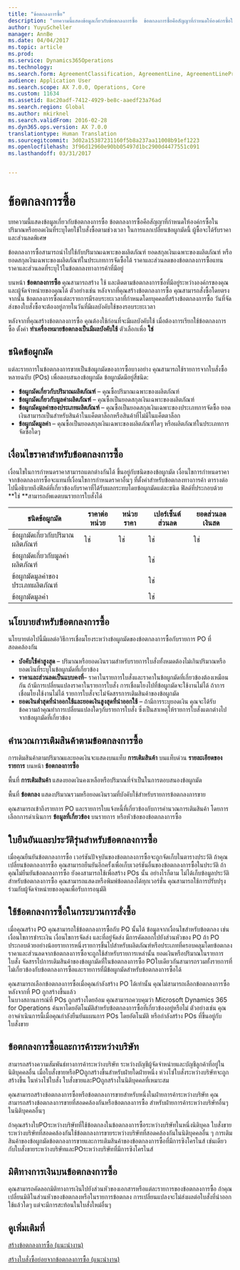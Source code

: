```yaml
---
title: "ข้อตกลงการซื้อ"
description: "บทความนี้แสดงข้อมูลเกี่ยวกับข้อตกลงการซื้อ  ข้อตกลงการซื้อคือสัญญาที่กำหนดให้องค์กรซื้อในปริมาณหรือยอดเงินที่ระบุโดยใช้ใบสั่งซื้อตามช่วงเวลา ในการแลกเปลี่ยนข้อผูกมัดนี้ ผู้ซื้อจะได้รับราคาและส่วนลดพิเศษ"
author: YuyuScheller
manager: AnnBe
ms.date: 04/04/2017
ms.topic: article
ms.prod: 
ms.service: Dynamics365Operations
ms.technology: 
ms.search.form: AgreementClassification, AgreementLine, AgreementLinePrompt, PurchAgreement, PurchAgreementCreate, PurchAgreementGenerateReleaseOrder, PurchAgreementHistory, PurchAgreementInvoiceJournal
audience: Application User
ms.search.scope: AX 7.0.0, Operations, Core
ms.custom: 11634
ms.assetid: 8ac20adf-7412-4929-be8c-aaedf23a76ad
ms.search.region: Global
ms.author: mkirknel
ms.search.validFrom: 2016-02-28
ms.dyn365.ops.version: AX 7.0.0
translationtype: Human Translation
ms.sourcegitcommit: 3d02a15387231160f5b8a237aa11008b91ef1223
ms.openlocfilehash: 3f96d12960e90bb05497d1bc2900d4477551c091
ms.lasthandoff: 03/31/2017


---
```


# <a name="purchase-agreements"></a>ข้อตกลงการซื้อ

บทความนี้แสดงข้อมูลเกี่ยวกับข้อตกลงการซื้อ  ข้อตกลงการซื้อคือสัญญาที่กำหนดให้องค์กรซื้อในปริมาณหรือยอดเงินที่ระบุโดยใช้ใบสั่งซื้อตามช่วงเวลา ในการแลกเปลี่ยนข้อผูกมัดนี้ ผู้ซื้อจะได้รับราคาและส่วนลดพิเศษ 

ข้อตกลงการซื้อสามารถนำไปใช้กับปริมาณเฉพาะของผลิตภัณฑ์ ยอดสกุลเงินเฉพาะของผลิตภัณฑ์ หรือยอดสกุลเงินเฉพาะของผลิตภัณฑ์ในประเภทการจัดซื้อได้  ราคาและส่วนลดของข้อตกลงการซื้อแทนราคาและส่วนลดที่ระบุไว้ในข้อตกลงทางการค้าที่มีอยู่  

บนหน้า **ข้อตกลงการซื้อ** คุณสามารถสร้าง ใช้ และติดตามข้อตกลงการซื้อที่มีอยู่ระหว่างองค์กรของคุณและผู้จัดจำหน่ายของคุณได้ ตัวอย่างเช่น หลังจากที่คุณสร้างข้อตกลงการซื้อ คุณสามารถสั่งซื้อโดยตรงจากนั้น ข้อตกลงการซื้อแต่ละรายการมีรอบระยะเวลาที่กำหนดโดยบุคคลที่สร้างข้อตกลงการซื้อ วันที่จัดส่งของใบสั่งซื้อจะต้องอยู่ภายในวันที่มีผลบังคับใช้ของรอบระยะเวลา  

หลังจากที่คุณสร้างข้อตกลงการซื้อ คุณต้องใช้ก่อนที่จะมีผลบังคับใช้ เมื่อต้องการเรียกใช้ข้อตกลงการซื้อ ตั้งค่า **ทำเครื่องหมายข้อตกลงเป็นมีผลบังคับใช้** ตัวเลือกเพื่อ **ใช่**

## <a name="commitment-types"></a>ชนิดข้อผูกมัด
แต่ละรายการในข้อตกลงการขายเป็นข้อผูกมัดของการซื้อบางอย่าง คุณสามารถใช้รายการจากใบสั่งซื้อหลายฉบับ (POs) เพื่อตอบสนองข้อผูกมัด ข้อผูกมัดมีอยู่สี่ชนิด:

-   **ข้อผูกมัดเกี่ยวกับปริมาณผลิตภัณฑ์** – คุณซื้อปริมาณเฉพาะของผลิตภัณฑ์
-   **ข้อผูกมัดเกี่ยวกับมูลค่าผลิตภัณฑ์** – คุณซื้อเป็นยอดสกุลเงินเฉพาะของผลิตภัณฑ์
-   **ข้อผูกมัดมูลค่าของประเภทผลิตภัณฑ์** – คุณซื้อเป็นยอดสกุลเงินเฉพาะของประเภทการจัดซื้อ ยอดเงินสามารถเป็นสำหรับสินค้าในแค็ตตาล็อกหรือสินค้าที่ไม่มีในแค็ตตาล็อก
-   **ข้อผูกมัดมูลค่า** – คุณซื้อเป็นยอดสกุลเงินเฉพาะของผลิตภัณฑ์ใดๆ หรือผลิตภัณฑ์ในประเภทการจัดซื้อใดๆ

## <a name="pricing-terms-for-purchase-agreements"></a>เงื่อนไขราคาสำหรับข้อตกลงการซื้อ
เงื่อนไขในการกำหนดราคาสามารถแตกต่างกันได้ ขึ้นอยู่กับชนิดของข้อผูกมัด เงื่อนไขการกำหนดราคาจากข้อตกลงการซื้อจะแทนที่เงื่อนไขการกำหนดราคาอื่นๆ ที่ตั้งค่าสำหรับข้อตกลงทางการค้า ตารางต่อไปนี้อธิบายถึงฟิลด์ที่เกี่ยวข้องกับราคาที่ได้รับผลกระทบโดยข้อผูกมัดแต่ละชนิด ฟิลด์ที่ประกอบด้วย **ใช่ **สามารถอัพเดตบนรายการใบสั่งได้

| ชนิดข้อผูกมัด                   | ราคาต่อหน่วย | หน่วยราคา | เปอร์เซ็นต์ส่วนลด | ยอดส่วนลดเงินสด |
|-----------------------------------|------------|------------|------------------|----------------------|
| ข้อผูกมัดเกี่ยวกับปริมาณผลิตภัณฑ์       | ใช่        | ใช่        | ใช่              | ใช่                  |
| ข้อผูกมัดเกี่ยวกับมูลค่าผลิตภัณฑ์          |            |            | ใช่              |                      |
| ข้อผูกมัดมูลค่าของประเภทผลิตภัณฑ์ |            |            | ใช่              |                      |
| ข้อผูกมัดมูลค่า                  |            |            | ใช่              |                      |

## <a name="policies-for-purchase-agreements"></a>นโยบายสำหรับข้อตกลงการซื้อ
นโยบายต่อไปนี้มีผลต่อวิธีการเชื่อมโยงระหว่างข้อผูกมัดของข้อตกลงการซื้อกับรายการ PO ที่สอดคล้องกัน

-   **บังคับใช้ค่าสูงสุด** – ปริมาณหรือยอดเงินรวมสำหรับรายการใบสั่งทั้งหมดต้องไม่เกินปริมาณหรือยอดเงินที่ระบุในข้อผูกมัดที่เกี่ยวข้อง
-   **ราคาและส่วนลดเป็นแบบคงที่**– ราคาในรายการใบสั่งและราคาในข้อผูกมัดที่เกี่ยวข้องต้องเหมือนกัน ถ้ามีการเปลี่ยนแปลงราคาในรายการใบสั่ง การเชื่อมโยงไปที่ข้อผูกมัดจะใช้งานไม่ได้ ถ้าการเชื่อมโยงใช้งานไม่ได้ รายการใบสั่งจะไม่จัดสรรการเติมสินค้าของข้อผูกมัด
-   **ยอดเงินต่ำสุดที่นำออกใช้และยอดเงินสูงสุดที่นำออกใช้** – ถ้ามีการระบุยอดเงิน คุณจะได้รับข้อความถ้าคุณทำการเปลี่ยนแปลงใดๆกับรายการใบสั่ง ซึ่งเป็นสาเหตุให้รายการใบสั่งแตกต่างไปจากข้อผูกมัดที่เกี่ยวข้อง

## <a name="fulfillment-calculations-for-purchase-agreements"></a>คำนวณการเติมสินค้าตามข้อตกลงการซื้อ
การเติมสินค้าตามปริมาณและยอดเงินจะแสดงบนแท็บ **การเติมสินค้า** บนแท็บด่วน **รายละเอียดของรายการ** บนหน้า **ข้อตกลงการซื้อ**  

พื้นที่ **การเติมสินค้า** แสดงยอดเงินคงเหลือหรือปริมาณที่จำเป็นในการตอบสนองข้อผูกมัด  

พื้นที่ **ข้อตกลง** แสดงปริมาณรวมหรือยอดเงินรวมที่บังคับใช้สำหรับรายการข้อตกลงการขาย  

คุณสามารถเข้าถึงรายการ PO และรายการใบแจ้งหนี้ที่เกี่ยวข้องกับการคำนวณการเติมสินค้า โดยการเลือกการดำเนินการ **ข้อมูลที่เกี่ยวข้อง** บนรายการ หรือหัวข้อของข้อตกลงการซื้อ

## <a name="confirmations-and-version-history-for-purchase-agreements"></a>ใบยืนยันและประวัติรุ่นสำหรับข้อตกลงการซื้อ
เมื่อคุณยืนยันข้อตกลงการซื้อ เวอร์ชันปัจจุบันของข้อตกลงการซื้อจะถูกจัดเก็บในตารางประวัติ ถ้าคุณเปลี่ยนข้อตกลงการซื้อ คุณสามารถยืนยันอีกครั้งเพื่อเก็บเวอร์ชันอื่นของข้อตกลงการซื้อในประวัติ ถ้าคุณไม่ยืนยันข้อตกลงการซื้อ ยังคงสามารถใช้เพื่อสร้าง POs นั้น อย่างไรก็ตาม ไม่ได้เก็บข้อมูลประวัติสำหรับข้อตกลงการซื้อ คุณสามารถแสดงหรือพิมพ์ข้อตกลงได้ทุกเวอร์ชั่น คุณสามารถใช้การปรับปรุงร่วมกับผู้จัดจำหน่ายของคุณเพื่อรับการอนุมัติ

## <a name="applying-purchase-agreements-in-the-ordering-process"></a>ใช้ข้อตกลงการซื้อในกระบวนการสั่งซื้อ
เมื่อคุณสร้าง PO คุณสามารถใช้ข้อตกลงการซื้อกับ PO นั้นได้ ข้อมูลจากเงื่อนไขสำหรับข้อตกลง เช่นเงื่อนไขการชำระเงิน เงื่อนไขการจัดส่ง และที่อยู่จัดส่ง มีการคัดลอกไปยังส่วนหัวของ PO ถ้า PO ประกอบด้วยอย่างน้อยรายการหนึ่งรายการขึ้นไปสำหรับผลิตภัณฑ์หรือประเภทที่ครอบคลุมโดยข้อตกลง ราคาและส่วนลดจากข้อตกลงการซื้อจะถูกใช้สำหรับรายการเหล่านั้น ยอดเงินหรือปริมาณในรายการใบสั่ง จัดสรรไปการเติมสินค้าของข้อผูกมัดที่ในข้อตกลงการซื้อ POใบเดียวกันสามารถรวมทั้งรายการที่ไม่เกี่ยวข้องกับข้อตกลงการซื้อและรายการที่มีข้อผูกมัดสำหรับข้อตกลงการซื้อได้  

คุณสามารถเลือกข้อตกลงการซื้อเมื่อคุณกำลังสร้าง PO ได้เท่านั้น คุณไม่สามารถเลือกข้อตกลงการซื้อหลังจากที่ PO ถูกสร้างขึ้นแล้ว  
ในบางสถานการณ์ที่ POs ถูกสร้างโดยอ้อม คุณสามารถควบคุมว่า Microsoft Dynamics 365 for Operations ค้นหาโดยอัตโนมัติสำหรับข้อตกลงการซื้อที่เกี่ยวข้องอยู่หรือไม่ ตัวอย่างเช่น คุณอาจดำเนินการนี้เมื่อคุณกำลังยืนยันแผนการ POs โดยอัตโนมัติ หรือกำลังสร้าง POs ที่ขึ้นอยู่กับใบสั่งขาย

## <a name="purchase-agreements-and-intercompany-trade"></a>ข้อตกลงการซื้อและการค้าระหว่างบริษัท
สามารถสร้างความสัมพันธ์ทางการค้าระหว่างบริษัท ระหว่างบัญชีผู้จัดจำหน่ายและบัญชีลูกค้าที่อยู่ในนิติบุคคลอื่น เมื่อใบสั่งขายหรือPOถูกสร้างขึ้นสำหรับฝ่ายใดฝ่ายหนึ่ง ห่วงโซ่ใบสั่งระหว่างบริษัทจะถูกสร้างขึ้น ในห่วงโซ่ใบสั่ง ใบสั่งขายและPOถูกสร้างในนิติบุคคลที่เหมาะสม  

คุณสามารถสร้างข้อตกลงการซื้อหรือข้อตกลงการขายสำหรับหนึ่งในฝ่ายการค้าระหว่างบริษัท คุณสามารถสร้างข้อตกลงการขายที่สอดคล้องกันหรือข้อตกลงการซื้อ สำหรับฝ่ายการค้าระหว่างบริษัทอื่นๆในนิติบุคคลอื่นๆ  

ถ้าคุณสร้างใบPOระหว่างบริษัทที่ใช้ข้อตกลงในข้อตกลงการซื้อระหว่างบริษัทในหนึ่งนิติบุคล ใบสั่งขายระหว่างบริษัทที่สอดคล้องกันใช้ข้อตกลงการขายระหว่างบริษัทที่สอดคล้องกันในนิติบุคคลอื่น ๆ การเติมสินค้าของข้อผูกมัดข้อตกลงการขายและการเติมสินค้าของข้อตกลงการซื้อที่มีการซิงโครไนส์ เช่นเดียวกับใบสั่งขายระหว่างบริษัทและPOระหว่างบริษัทที่มีการซิงโครไนส์

## <a name="financial-dimensions-on-purchase-agreements"></a>มิติทางการเงินบนข้อตกลงการซื้อ
คุณสามารถคัดลอกมิติทางการเงินไปยังส่วนหัวของเอกสารหรือแต่ละรายการของข้อตกลงการซื้อ ถ้าคุณเปลี่ยนมิติในส่วนหัวของข้อตกลงหรือในรายการข้อตกลง การเปลี่ยนแปลงจะไม่ส่งผลต่อใบสั่งที่นำออกใช้แล้วใดๆ แต่จะมีการสะท้อนในใบสั่งใหม่อื่นๆ

<a name="see-also"></a>ดูเพิ่มเติมที่
--------

[สร้างข้อตกลงการซื้อ (แนะนำงาน)](https://ax.help.dynamics.com/en/wiki/create-a-purchase-agreement/)

[สร้างใบสั่งซื้อย่อยจากข้อตกลงการซื้อ (แนะนำงาน)](https://ax.help.dynamics.com/en/wiki/create-a-purchase-release-order-from-a-purchase-agreement/)


